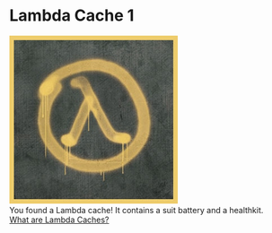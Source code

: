 # Lambda Cache 1
![](assets/images/lambda.jpeg)
<br>
You found a Lambda cache! It contains a suit battery and a healthkit.
<br>
[What are Lambda Caches?](whatarl.md)

